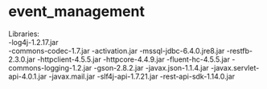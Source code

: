 # event_management
Libraries:<br />
-log4j-1.2.17.jar<br />
-commons-codec-1.7.jar
-activation.jar
-mssql-jdbc-6.4.0.jre8.jar
-restfb-2.3.0.jar
-httpclient-4.5.5.jar
-httpcore-4.4.9.jar
-fluent-hc-4.5.5.jar
-commons-logging-1.2.jar
-gson-2.8.2.jar
-javax.json-1.1.4.jar
-javax.servlet-api-4.0.1.jar
-javax.mail.jar
-slf4j-api-1.7.21.jar
-rest-api-sdk-1.14.0.jar
